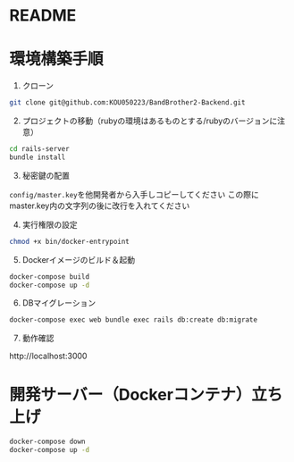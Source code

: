 # README

# 環境構築手順

1. クローン

```bash
git clone git@github.com:KOU050223/BandBrother2-Backend.git
```

2. プロジェクトの移動（rubyの環境はあるものとする/rubyのバージョンに注意）

```bash
cd rails-server
bundle install
```

3. 秘密鍵の配置

`config/master.key`を他開発者から入手しコピーしてください
この際にmaster.key内の文字列の後に改行を入れてください

4. 実行権限の設定

```bash
chmod +x bin/docker-entrypoint
```

5. Dockerイメージのビルド＆起動

```bash
docker-compose build
docker-compose up -d
```

6. DBマイグレーション

```bash
docker-compose exec web bundle exec rails db:create db:migrate
```

7. 動作確認

http://localhost:3000

# 開発サーバー（Dockerコンテナ）立ち上げ

```bash
docker-compose down
docker-compose up -d
```